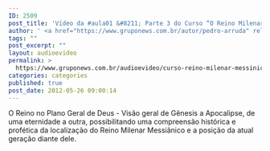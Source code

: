 ```yaml
---
ID: 2509
post_title: 'Vídeo da #aula01 &#8211; Parte 3 do Curso “O Reino Milenar Messiânico”'
author: ' <a href="https://www.gruponews.com.br/autor/pedro-arruda" rel="tag">Pedro Arruda</a>'
tags: ""
post_excerpt: ""
layout: audioevideo
permalink: >
  https://www.gruponews.com.br/audioevideo/curso-reino-milenar-messinico-aula01-parte-3
categories: categories
published: true
post_date: 2012-05-26 09:00:14
---
```

O Reino no Plano Geral de Deus - Visão geral de Gênesis a Apocalipse, de uma eternidade a outra, possibilitando uma compreensão histórica e profética da localização do Reino Milenar Messiânico e a posição da atual geração diante dele.